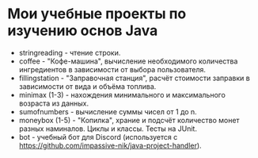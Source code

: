 # Мои учебные проекты по изучению основ Java
- stringreading - чтение строки.
- coffee - "Кофе-машина", вычисление необходимого количества ингредиентов в зависимости от выбора пользователя.
- fillingstation - "Заправочная станция", расчёт стоимости заправки в зависимости от вида и объёма топлива.
- minimax (1-3) - нахождения минимального и максимального возраста из данных.
- sumofnumbers - вычисление суммы чисел от 1 до n.
- moneybox (1-5) - "Копилка", храние и подсчёт количество монет разных наминалов. Циклы и классы. Тесты на JUnit.
- bot - учебный бот для Discord (используется с https://github.com/impassive-nik/java-project-handler).
